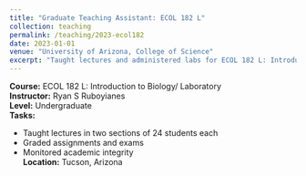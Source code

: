 ```yaml
---
title: "Graduate Teaching Assistant: ECOL 182 L"
collection: teaching
permalink: /teaching/2023-ecol182
date: 2023-01-01
venue: "University of Arizona, College of Science"
excerpt: "Taught lectures and administered labs for ECOL 182 L: Introduction to Biology/ Laboratory"
---
```

**Course:** ECOL 182 L: Introduction to Biology/ Laboratory  
**Instructor:** Ryan S Ruboyianes  
**Level:** Undergraduate  
**Tasks:**  
- Taught lectures in two sections of 24 students each  
- Graded assignments and exams  
- Monitored academic integrity  
**Location:** Tucson, Arizona
